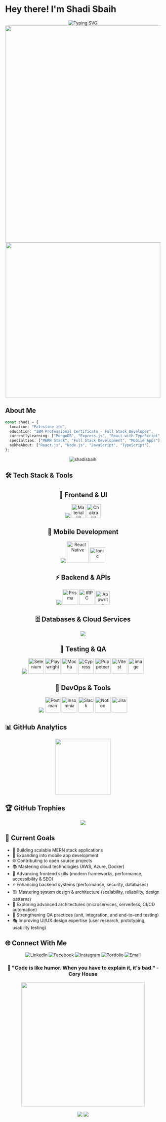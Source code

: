 #  Hey there! I'm Shadi Sbaih

<div align="center">
  <img src="https://readme-typing-svg.herokuapp.com?font=Fira+Code&size=32&duration=2800&pause=2000&color=A9FEF7&center=true&vCenter=true&width=940&lines=Full+Stack+Developer;MERN+Stack+Enthusiast;Mobile+App+Developer;Problem+Solver+%26+Code+Craftsman" alt="Typing SVG" />
  <div align="center">
  <img src="https://user-images.githubusercontent.com/74038190/212284100-561aa473-3905-4a80-b561-0d28506553ee.gif" width="700">
</div>

</div>


<div align="center">
  <img src="https://user-images.githubusercontent.com/74038190/225813708-98b745f2-7d22-48cf-9150-083f1b00d6c9.gif" width="500">
</div>

##  About Me

```typescript
const shadi = {
  location: "Palestine 🇵🇸",
  education: "IBM Professional Certificate - Full Stack Developer",
  currentlyLearning: ["MongoDB", "Express.js", "React with TypeScript", "Node.js"],
  specialties: ["MERN Stack", "Full Stack Development", "Mobile Apps"],
  askMeAbout: ["React.js", "Node.js", "JavaScript", "TypeScript"],
};
```


<div align="center">
  <img src="https://komarev.com/ghpvc/?username=shadisbaih&label=Profile%20views&color=0e75b6&style=for-the-badge" alt="shadisbaih" />
</div>

## 🛠️ Tech Stack & Tools

<div align="center">

## 🎨 Frontend & UI
<img src="https://skillicons.dev/icons?i=html,css,sass,javascript,typescript,tailwind,bootstrap,react,nextjs,angular" />  
<img width="45" height="45" alt="Material UI" src="https://github.com/user-attachments/assets/a9954bc5-9c1a-4cef-ba52-171e5414b929" />  
<img width="45" height="45" alt="Chakra UI" src="https://github.com/user-attachments/assets/3624a409-e69f-4249-a6b7-5ac5e194fefc" />  


## 📱 Mobile Development
<img src="https://skillicons.dev/icons?i=,flutter" />  
<img width="70" height="70" alt="React Native" src="https://github.com/user-attachments/assets/1ff92aae-a2e8-410f-abf2-c9198a0a4c93" />  
<img width="50" height="50" alt="Ionic" src="https://github.com/user-attachments/assets/1a53982d-ece0-4eda-90ff-3410f5532fc9" />  



## ⚡ Backend & APIs
<img src="https://skillicons.dev/icons?i=python,express,nestjs" />  
<img width="50" height="50" alt="Prisma" src="https://github.com/user-attachments/assets/de72b61b-9ae8-46d7-a098-d73805bff4e4" />  
<img width="50" height="50" alt="tRPC" src="https://github.com/user-attachments/assets/c18d5396-b46b-47d9-a872-e61f50ecd7f8" />  
<img width="45" height="45" alt="Appwrite" src="https://github.com/user-attachments/assets/b02d093c-cf45-4e8a-a570-779a5162ad10" />  



## 🗄️ Databases & Cloud Services
<img src="https://skillicons.dev/icons?i=mongodb,postgresql,mysql,firebase,supabase" />  



## 🧪 Testing & QA
<img src="https://skillicons.dev/icons?i=jest" />  
<img width="50" height="50" alt="Selenium" src="https://github.com/user-attachments/assets/211419af-4566-41d3-bd0c-7995fe3e593d" />  
<img width="50" height="50" alt="Playwright" src="https://github.com/user-attachments/assets/a99d18f4-db1c-4861-9ae1-7427de12f3a9" />  
<img width="50" height="50" alt="Mocha" src="https://github.com/user-attachments/assets/093d5301-8c76-4a4e-827d-3da1d326d58a" />  
<img width="50" height="50" alt="Cypress" src="https://github.com/user-attachments/assets/b7d31a4e-7246-4438-a7dc-9ea6ba46dd19" />  
<img width="50" height="50" alt="Puppeteer" src="https://github.com/user-attachments/assets/10abaf4e-0977-4552-bc01-d4a226960c45" />  
<img width="50" height="50" alt="Vitest" src="https://github.com/user-attachments/assets/86f24640-ea67-4ac6-b934-95f9b6e14a0b" />  
<img width="50" height="50" alt="image" src="https://github.com/user-attachments/assets/c74dfdf6-8a72-411f-832d-196734341c33" />



## 🔧 DevOps & Tools
<img src="https://skillicons.dev/icons?i=git,github,vscode,docker,azure,netlify,vercel" />  
<img width="50" height="50" alt="Postman" src="https://github.com/user-attachments/assets/a4fb4ce8-4956-4d75-b902-c6347a73bc77" />  
<img width="50" height="50" alt="Insomnia" src="https://github.com/user-attachments/assets/ac3d7217-2345-46ea-a620-8223e9f79a4b" />  
<img width="50" height="50" alt="Slack" src="https://github.com/user-attachments/assets/beda0d28-4a8a-4b56-abbd-49eb59de3a93" />  
<img width="50" height="50" alt="Notion" src="https://github.com/user-attachments/assets/845be38f-770c-4d42-bf4f-7e9fc0174deb" />  
<img width="50" height="50" alt="Jira" src="https://github.com/user-attachments/assets/82066c35-a559-4d36-af11-b6b6436e6679" />  



</div>


## 📊 GitHub Analytics

<div align="center">
  <img height="180em" src="https://github-readme-stats.vercel.app/api/top-langs/?username=shadisbaih&layout=compact&langs_count=8&theme=tokyonight"/>
</div>


## 🏆 GitHub Trophies
<div align="center">
  <img src="https://github-profile-trophy.vercel.app/?username=shadisbaih&theme=tokyonight&no-frame=true&no-bg=false&margin-w=4" />
</div>


## 🎯 Current Goals

- 🔭 Building scalable MERN stack applications  
- 📱 Expanding into mobile app development  
- 🌐 Contributing to open source projects  
- 📚 Mastering cloud technologies (AWS, Azure, Docker)  
- 🎨 Advancing frontend skills (modern frameworks, performance, accessibility & SEO)  
- ⚡ Enhancing backend systems (performance, security, databases)  
- 🏗️ Mastering system design & architecture (scalability, reliability, design patterns)  
- 🚀 Exploring advanced architectures (microservices, serverless, CI/CD automation)  
- 🧪 Strengthening QA practices (unit, integration, and end-to-end testing)  
- 🎭 Improving UI/UX design expertise (user research, prototyping, usability testing)  




## 🌐 Connect With Me

<div align="center">

[![LinkedIn](https://img.shields.io/badge/LinkedIn-0077B5?style=for-the-badge&logo=linkedin&logoColor=white)](https://linkedin.com/in/shadi-sbaih)
[![Facebook](https://img.shields.io/badge/Facebook-1877F2?style=for-the-badge&logo=facebook&logoColor=white)](https://fb.com/shadi.sbaih.18)
[![Instagram](https://img.shields.io/badge/Instagram-E4405F?style=for-the-badge&logo=instagram&logoColor=white)](https://instagram.com/i.shadi.s)
[![Portfolio](https://img.shields.io/badge/Portfolio-FF5722?style=for-the-badge&logo=google-chrome&logoColor=white)](https://shadisbaih.netlify.app)
[![Email](https://img.shields.io/badge/Email-D14836?style=for-the-badge&logo=gmail&logoColor=white)](mailto:shadisbaih.dev@gmail.com)

</div>

<div align="center">
  <h3>💫 "Code is like humor. When you have to explain it, it's bad." - Cory House</h3>
</div>

<div align="center">
  <img src="https://user-images.githubusercontent.com/74038190/212284158-e840e285-664b-44d7-b79b-e264b5e54825.gif" width="400">
</div>
<br/>

<div align="center">
  <img src="https://forthebadge.com/images/badges/built-with-love.svg" />
  <img src="https://forthebadge.com/images/badges/powered-by-coffee.svg" />
</div>
